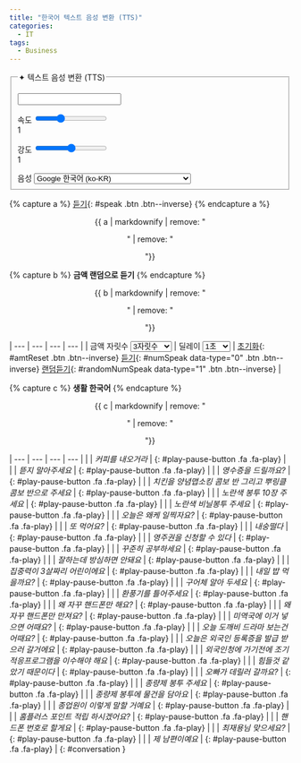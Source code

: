 ```yaml
---
title: "한국어 텍스트 음성 변환 (TTS)"
categories:
  - IT
tags:
  - Business
---
```


<form onsubmit="return false;">
  <fieldset>
    <legend>✦ 텍스트 음성 변환 (TTS)</legend>
    <p></p>
    <input type="text" id="inputText" />
    <p></p>
    속도 <input type="range" min="0.5" max="2" value="1" step="0.1" id="speed"><div class="speed-value">1</div><div class="clearfix"></div>
    <p></p>
    강도 <input type="range" min="0" max="2" value="1" step="0.1" id="pitch"><div class="pitch-value">1</div><div class="clearfix"></div>
    <p></p>
    음성  
    <select id="lang">
      <option data-lang="ko-KR" data-name="Google 한국어" selected>Google 한국어 (ko-KR)</option>
      <option data-lang="en-US" data-name="Google US English">Google US English (en-US)</option>
      <option data-lang="en-GB" data-name="Google UK English Female">Google UK English Female (en-GB)</option>
      <option data-lang="en-GB" data-name="Google UK English Male">Google UK English Male (en-GB)</option>
      <option data-lang="ja-JP" data-name="Google 日本語">Google 日本語 (ja-JP)</option>
      <option data-lang="id-ID" data-name="Google Bahasa Indonesia">Google Bahasa Indonesia (id-ID)</option>
      <option data-lang="de-DE" data-name="Google Deutsch">Google Deutsch (de-DE)</option>
      <option data-lang="es-ES" data-name="Google español">Google español (es-ES)</option>
      <option data-lang="es-US" data-name="Google español de Estados Unidos">Google español de Estados Unidos (es-US)</option>
      <option data-lang="fr-FR" data-name="Google français">Google français (fr-FR)</option>
      <option data-lang="it-IT" data-name="Google italiano">Google italiano (it-IT)</option>
      <option data-lang="nl-NL" data-name="Google Nederlands">Google Nederlands (nl-NL)</option>
      <option data-lang="pl-PL" data-name="Google polski">Google polski (pl-PL)</option>
      <option data-lang="pt-BR" data-name="Google português do Brasil">Google português do Brasil (pt-BR)</option>
      <option data-lang="ru-RU" data-name="Google русский">Google русский (ru-RU)</option>
      <option data-lang="hi-IN" data-name="Google हिन्दी">Google हिन्दी (hi-IN)</option>
      <option data-lang="zh-TW" data-name="Google 國語（臺灣）">Google 國語（臺灣）(zh-TW)</option>
      <option data-lang="zh-CN" data-name="Google&nbsp;普通话（中国大陆）">Google 普通话（中国大陆）(zh-CN)</option>
      <option data-lang="zh-HK" data-name="Google&nbsp;粤語（香港）">Google 粤語（香港）(zh-HK)</option>
     </select>
  </fieldset>
</form>

{% capture a %}
[듣기](#){: #speak .btn .btn--inverse}
{% endcapture a %}

<center>
{{ a | markdownify | remove: "<p>" | remove: "</p>"}}
</center>

<p></p>

{% capture b %}
**금액 랜덤으로 듣기**
{% endcapture %}
<div class="notice--danger" style="text-align: center;">
{{ b | markdownify | remove: "<p>" | remove: "</p>"}}
</div>

| --- | --- | --- | --- |
| 금액 자릿수 <select id="digitNum">  <option value="1000">3자릿수</option>  <option value="10000">4자릿수</option>  <option value="100000">5자릿수</option>  <option value="1000000">6자릿수</option>  <option value="10000000">7자릿수</option>  <option value="100000000">8자릿수</option>  <option value="1000000000">9자릿수</option>  <option value="10000000000">10자릿수</option></select> | 딜레이 <select id="delay">  <option value="1000">1초</option>  <option value="3000">3초</option>  <option value="5000">6초</option>  <option value="7000">7초</option>  <option value="9000">9초</option>  <option value="11000">11초</option>  <option value="13000">13초</option></select> | [초기화](#){: #amtReset .btn .btn--inverse} [듣기](#){: #numSpeak data-type="0" .btn .btn--inverse} [랜덤듣기](#){: #randomNumSpeak data-type="1" .btn .btn--inverse} |

{% capture c %}
**생활 한국어**
{% endcapture %}
<div class="notice--danger" style="text-align: center;">
{{ c | markdownify | remove: "<p>" | remove: "</p>"}}
</div>

| --- | --- | --- | --- |
| | *커피를 내오거라* | [](#){: #play-pause-button .fa .fa-play} |
| | *뜯지 말아주세요* | [](#){: #play-pause-button .fa .fa-play} |
| | *영수증을 드릴까요?* | [](#){: #play-pause-button .fa .fa-play} |
| | *치킨을 양념맵소킹 콤보 반 그리고 뿌링클 콤보 반으로 주세요* | [](#){: #play-pause-button .fa .fa-play} |
| | *노란색 봉투 10장 주세요* | [](#){: #play-pause-button .fa .fa-play} |
| | *노란색 비닐봉투 주세요* | [](#){: #play-pause-button .fa .fa-play} |
| | *오늘은 왜케 일찍자요?* | [](#){: #play-pause-button .fa .fa-play} |
| | *또 먹어요?* | [](#){: #play-pause-button .fa .fa-play} |
| | *내숭떨다* | [](#){: #play-pause-button .fa .fa-play} |
| | *영주권을 신청할 수 있다* | [](#){: #play-pause-button .fa .fa-play} |
| | *꾸준히 공부하세요* | [](#){: #play-pause-button .fa .fa-play} |
| | *잘하는데 방심하면 안돼요* | [](#){: #play-pause-button .fa .fa-play} |
| | *집중력이 3살짜리 어린이에요* | [](#){: #play-pause-button .fa .fa-play} |
| | *내일 밥 먹을까요?* | [](#){: #play-pause-button .fa .fa-play} |
| | *구어체 알아 두세요* | [](#){: #play-pause-button .fa .fa-play} |
| | *환풍기를 틀어주세요* | [](#){: #play-pause-button .fa .fa-play} |
| | *왜 자꾸 핸드폰만 해요?* | [](#){: #play-pause-button .fa .fa-play} |
| | *왜 자꾸 핸드폰만 만져요?* | [](#){: #play-pause-button .fa .fa-play} |
| | *미역국에 이거 넣으면 어때요?* | [](#){: #play-pause-button .fa .fa-play} |
| | *오늘 도깨비 드라마 보는건 어때요?* | [](#){: #play-pause-button .fa .fa-play} |
| | *오늘은 외국인 등록증을 발급 받으러 갈거에요* | [](#){: #play-pause-button .fa .fa-play} |
| | *외국인청에 가기전에 조기적응프로그램을 이수해야 해요* | [](#){: #play-pause-button .fa .fa-play} |
| | *힘들것 같았기 때문이다* | [](#){: #play-pause-button .fa .fa-play} |
| | *오빠가 데릴러 갈까요?* | [](#){: #play-pause-button .fa .fa-play} |
| | *종량제 봉투 주세요* | [](#){: #play-pause-button .fa .fa-play} |
| | *종량제 봉투에 물건을 담아요* | [](#){: #play-pause-button .fa .fa-play} |
| | *종업원이 이렇게 말할 거예요* | [](#){: #play-pause-button .fa .fa-play} |
| | *홈플러스 포인트 적립 하시겠어요?* | [](#){: #play-pause-button .fa .fa-play} |
| | *핸드폰 번호로 할게요* | [](#){: #play-pause-button .fa .fa-play} |
| | *최재용님 맞으세요?* | [](#){: #play-pause-button .fa .fa-play} |
| | *제 남편이예요* | [](#){: #play-pause-button .fa .fa-play} |
{: #conversation }


<div id="business2" style="display: none;"></div>
